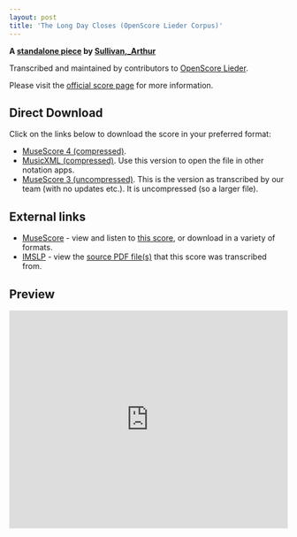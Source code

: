 ```yaml
---
layout: post
title: 'The Long Day Closes (OpenScore Lieder Corpus)'
---
```


__A [standalone piece](https://fourscoreandmore.org/OpenScore/Sullivan%2C_Arthur/_/) by [Sullivan,_Arthur](https://fourscoreandmore.org/OpenScore/Sullivan%2C_Arthur)__

Transcribed and maintained by contributors to [OpenScore Lieder].

Please visit the [official score page] for more information.

[official score page]: https://musescore.com/openscore-lieder-corpus/scores/6205297
[OpenScore Lieder]: https://musescore.com/openscore-lieder-corpus

## Direct Download

Click on the links below to download the score in your preferred format:
- [MuseScore 4 (compressed)](https://fourscoreandmore.org/OpenScore/Sullivan%2C_Arthur/_/The_Long_Day_Closes.mscz).
- [MusicXML (compressed)](https://fourscoreandmore.org/OpenScore/Sullivan%2C_Arthur/_/The_Long_Day_Closes.mxl). Use this version to open the file in other notation apps.
- [MuseScore 3 (uncompressed)](https://raw.githubusercontent.com/OpenScore/Lieder/refs/heads/main/scores/Sullivan%2C_Arthur/_/The_Long_Day_Closes/lc6205297.mscx). This is the version as transcribed by our team (with no updates etc.). It is uncompressed (so a larger file).

## External links

- [MuseScore] - view and listen to [this score][MuseScore], or download in a variety of formats.
- [IMSLP] - view the [source PDF file(s)][IMSLP] that this score was transcribed from.

[MuseScore]: https://musescore.com/score/6205297
[IMSLP]: https://imslp.org/wiki/Special:ReverseLookup/179565

## Preview

<iframe width="100%" height="394" src="https://musescore.com/openscore-lieder-corpus/scores/6205297/embed" frameborder="0" allowfullscreen allow="autoplay; fullscreen"></iframe>
